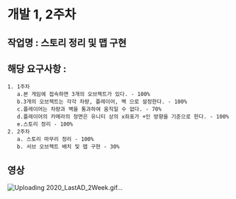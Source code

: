 # 개발 1, 2주차

## 작업명 : 스토리 정리 및 맵 구현

## 해당 요구사항 : 
    1. 1주차
       a.본 게임에 접속하면 3개의 오브젝트가 있다. - 100%
       b.3개의 오브젝트는 각각 차량, 플레이어, 벽 으로 설정한다. - 100%
       c.플레이어는 차량과 벽을 통과하여 움직일 수 없다. - 70%
       d.플레이어의 카메라의 정면은 유니티 상의 x좌표가 +인 방향을 기준으로 한다. - 100%
       e.스토리 정리 - 100%  
    2. 2주차 
       a. 스토리 마무리 정리 - 100%
       b. 서브 오브젝트 배치 및 맵 구현 - 30%

## 영상
![Uploading 2020_LastAD_2Week.gif…]()
